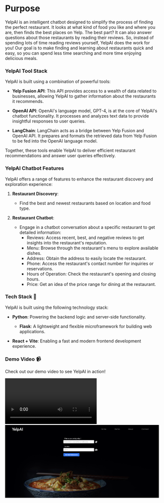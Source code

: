 # Purpose 

YelpAI is an intelligent chatbot designed to simplify the process of finding the perfect restaurant. It looks at what kind of food you like and where you are, then finds the best places on Yelp. The best part? It can also answer questions about those restaurants by reading their reviews. So, instead of spending lots of time reading reviews yourself, YelpAI does the work for you! Our goal is to make finding and learning about restaurants quick and easy, so you can spend less time searching and more time enjoying delicious meals.

### YelpAI Tool Stack

YelpAI is built using a combination of powerful tools:

- **Yelp Fusion API**: This API provides access to a wealth of data related to businesses, allowing YelpAI to gather information about the restaurants it recommends.

- **OpenAI API**: OpenAI's language model, GPT-4, is at the core of YelpAI's chatbot functionality. It processes and analyzes text data to provide insightful responses to user queries.

- **LangChain**: LangChain acts as a bridge between Yelp Fusion and OpenAI API. It prepares and formats the retrieved data from Yelp Fusion to be fed into the OpenAI language model.

Together, these tools enable YelpAI to deliver efficient restaurant recommendations and answer user queries effectively.

### YelpAI Chatbot Features

YelpAI offers a range of features to enhance the restaurant discovery and exploration experience:

1. **Restaurant Discovery**:
   - Find the best and newest restaurants based on location and food type.

2. **Restaurant Chatbot**:
   - Engage in a chatbot conversation about a specific restaurant to get detailed information:
     - Reviews: Access recent, best, and negative reviews to get insights into the restaurant's reputation.
     - Menu: Browse through the restaurant's menu to explore available dishes.
     - Address: Obtain the address to easily locate the restaurant.
     - Phone: Access the restaurant's contact number for inquiries or reservations.
     - Hours of Operation: Check the restaurant's opening and closing hours.
     - Price: Get an idea of the price range for dining at the restaurant.

### Tech Stack 🤖

YelpAI is built using the following technology stack:

- **Python**: Powering the backend logic and server-side functionality.
  - **Flask**: A lightweight and flexible microframework for building web applications.

- **React + Vite**: Enabling a fast and modern frontend development experience.

### Demo Video 📹

Check out our demo video to see YelpAI in action!

![Demo](Video.mp4)
![Image](thumbnail.png)